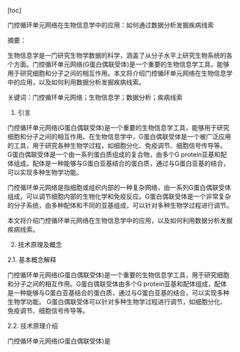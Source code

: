
[toc]                    
                
                
门控循环单元网络在生物信息学中的应用：如何通过数据分析发掘疾病线索

摘要：

生物信息学是一门研究生物学数据的科学，涵盖了从分子水平上研究生物系统的各个方面。门控循环单元网络(G蛋白偶联受体)是一个重要的生物信息学工具，能够用于研究细胞和分子之间的相互作用。本文将介绍门控循环单元网络在生物信息学中的应用，以及如何利用数据分析发掘疾病线索。

关键词：门控循环单元网络；生物信息学；数据分析；疾病线索

1. 引言

门控循环单元网络(G蛋白偶联受体)是一个重要的生物信息学工具，能够用于研究细胞和分子之间的相互作用。在生物信息学中，G蛋白偶联受体是一个被广泛应用的工具，用于研究各种生物学过程，如细胞分化、免疫调节、细胞信号传导等。 G蛋白偶联受体是一个由一系列蛋白质组成的复合物，由多个G protein亚基和配体组成。配体是一种能够与G蛋白亚基结合的蛋白质，通过与G蛋白亚基的结合，可以实现多种生物学功能。

门控循环单元网络是指细胞或组织内部的一种复杂网络，由一系列G蛋白偶联受体组成，可以调节细胞内部的生物化学和免疫反应。G蛋白偶联受体是一个非常复杂的分子系统，由多种配体和不同的亚基组成，可以针对多种生物学过程进行调节。

本文将介绍门控循环单元网络在生物信息学中的应用，以及如何利用数据分析发掘疾病线索。

2. 技术原理及概念

2.1. 基本概念解释

门控循环单元网络(G蛋白偶联受体)是一个重要的生物信息学工具，用于研究细胞和分子之间的相互作用。G蛋白偶联受体由多个G protein亚基和配体组成，配体是一种能够与G蛋白亚基结合的蛋白质，通过与G蛋白亚基的结合，可以实现多种生物学功能。 G蛋白偶联受体可以针对多种生物学过程进行调节，如细胞分化、免疫调节、细胞信号传导等。

2.2. 技术原理介绍

门控循环单元网络(G蛋白偶联受体)是

